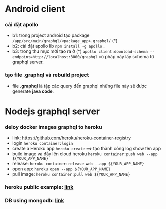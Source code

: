 # Android client 
 ### cài đặt apollo
 + b1: trong project android tạo package `/app/src/main/graphql/<package_app>.graphql/`   (*)
 + b2: cài đặt apollo lib `npm install -g apollo` .
 + b3: trong thư mục mới tạo ra ở (*) `apollo client:download-schema --endpoint=http://localhost:3000/graphql` cú pháp này lấy schema từ graphql server.
 ### tạo file .graphql và rebuild project
 + file __.graphql__ là tập các query đến graphql những file này sẽ được generate __java code__.
 
# Nodejs graphql server
 ### deloy docker images graphql to heroku 
 + link: https://github.com/heroku/heroku-container-registry
 + login `heroku container:login`
 + create a Heroku app `heroku create`  ==> tạo thành công log show tên app
 + build image và đẩy lên cloud heroku `heroku container:push web --app ${YOUR_APP_NAME}`
 + release: `heroku container:release web --app ${YOUR_APP_NAME}`
 + open app: `heroku open --app ${YOUR_APP_NAME}`
 + pull image: `heroku container:pull web ${YOUR_APP_NAME}`
 
### heroku public example:  [link](https://mighty-tor-63635.herokuapp.com/graphql)
### DB using mongodb:  [link](https://cloud.mongodb.com)


